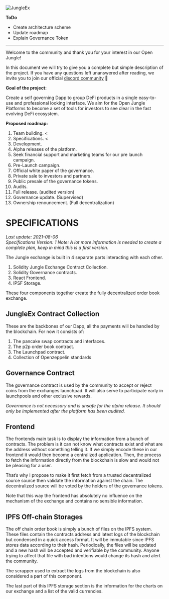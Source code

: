 ![JungleEx](https://ipfs.io/ipfs/QmSqktoxt6VagJt7azEmxCqKm8C7GbyjWeaREEeFbvvGtz "Logo Title Text 1")

**ToDo**  
- Create architecture scheme
- Update roadmap
- Explain Governance Token

---

Welcome to the community and thank you for your interest in our Open Jungle!

In this document we will try to give you a complete but simple description of the project. If you have any questions left unanswered after reading, we invite you to join our official [discord community](https://discord.gg/VqAVPMyMzB) 🚀

**Goal of the project:**

Create a self governing Dapp to group DeFi products in a single easy-to-use and professional looking interface. We aim for the Open Jungle Platforms to become a set of tools for investors to see clear in the fast evolving DeFi ecosystem.

**Proposed roadmap:** 
1. Team building.   <
2. Specifications.  <
3. Development.
4. Alpha releases of the platform.
5. Seek financial support and marketing teams for our pre launch campaign.
6. Pre-Launch campaign.
7. Official white paper of the governance.
8. Private sale to investors and partners.
9. Public presale of the governance tokens.
10. Audits.
11. Full release. (audited version)
12. Governance update. (Supervised)
13. Ownership renouncement. (Full decentralization)

SPECIFICATIONS
==============
*Last update: 2021-08-06  
Specifications Version: 1
Note: A lot more information is needed to create a complete plan, keep in mind this is a first version.*

The Jungle exchange is built in 4 separate parts interacting with each other. 
1. Solidity Jungle Exchange Contract Collection.
2. Solidity Governance contracts. 
3. React Frontend.
4. IPSF Storage.

These four components together create the fully decentralized order book exchange.

JungleEx Contract Collection
---
These are the backbones of our Dapp, all the payments will be handled by the blockchain. For now it consists of: 
1. The pancake swap contracts and interfaces.
2. The p2p order book contract.
3. The Launchpad contract.
4. Collection of Openzeppelin standards

Governance Contract
---
The governance contract is used by the community to accept or reject coins from the exchanges launchpad. It will also serve to participate early in launchpools and other exclusive rewards. 

*Governance is not necessary and is unsafe for the alpha release. It should only be implemented after the platform has been audited.*

Frontend
---
The frontends main task is to display the information from a bunch of contracts. The problem is it can not know what contracts exist and what are the address without something telling it. If we simply encode these in our frontend it would then become a centralized application. Then, the process to fetch the information directly from the blockchain is slow and would not be pleasing for a user. 

That’s why I propose to make it first fetch from a trusted decentralized source source then validate the information against the chain. The decentralized source will be voted by the holders of the governance tokens.

Note that this way the frontend has absolutely no influence on the mechanism of the exchange and contains no sensible information.

IPFS Off-chain Storages
---
The off chain order book is simply a bunch of files on the IPFS system. These files contain the contracts address and latest logs of the blockchain but condensed in a quick access format. It will be immutable since IPFS stores data according to their hash. Periodically, the files will be updated and a new hash will be accepted and verifiable by the community. Anyone trying to affect that file with bad intentions would change its hash and alert the community. 

The scrapper used to extract the logs from the blockchain is also considered a part of this component. 

The last part of this IPFS storage section is the information for the charts on our exchange and a list of the valid currencies.










